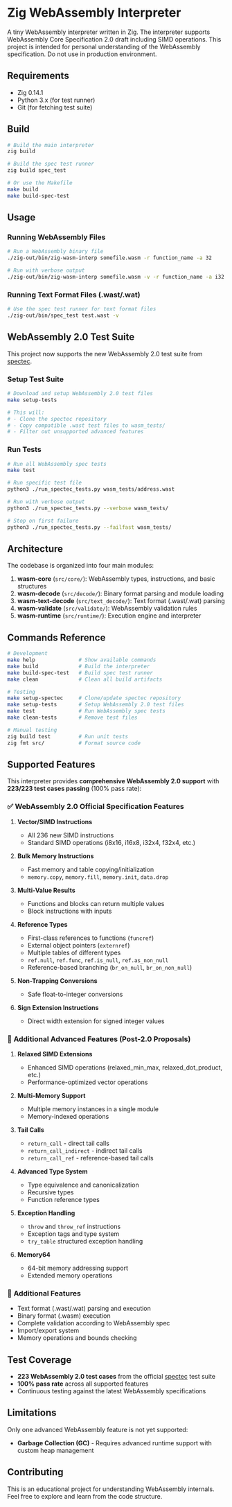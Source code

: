 # Zig WebAssembly Interpreter

A tiny WebAssembly interpreter written in Zig. The interpreter supports WebAssembly Core Specification 2.0 draft including SIMD operations.
This project is intended for personal understanding of the WebAssembly specification. Do not use in production environment.

## Requirements

- Zig 0.14.1
- Python 3.x (for test runner)
- Git (for fetching test suite)

## Build

```bash
# Build the main interpreter
zig build

# Build the spec test runner
zig build spec_test

# Or use the Makefile
make build
make build-spec-test
```

## Usage

### Running WebAssembly Files

```bash
# Run a WebAssembly binary file
./zig-out/bin/zig-wasm-interp somefile.wasm -r function_name -a 32

# Run with verbose output
./zig-out/bin/zig-wasm-interp somefile.wasm -v -r function_name -a i32:42 -a f64:3.14
```

### Running Text Format Files (.wast/.wat)

```bash
# Use the spec test runner for text format files
./zig-out/bin/spec_test test.wast -v
```

## WebAssembly 2.0 Test Suite

This project now supports the new WebAssembly 2.0 test suite from [spectec](https://github.com/Wasm-DSL/spectec).

### Setup Test Suite

```bash
# Download and setup WebAssembly 2.0 test files
make setup-tests

# This will:
# - Clone the spectec repository
# - Copy compatible .wast test files to wasm_tests/
# - Filter out unsupported advanced features
```

### Run Tests

```bash
# Run all WebAssembly spec tests
make test

# Run specific test file
python3 ./run_spectec_tests.py wasm_tests/address.wast

# Run with verbose output
python3 ./run_spectec_tests.py --verbose wasm_tests/

# Stop on first failure
python3 ./run_spectec_tests.py --failfast wasm_tests/
```

## Architecture

The codebase is organized into four main modules:

1. **wasm-core** (`src/core/`): WebAssembly types, instructions, and basic structures
2. **wasm-decode** (`src/decode/`): Binary format parsing and module loading
3. **wasm-text-decode** (`src/text_decode/`): Text format (.wast/.wat) parsing
4. **wasm-validate** (`src/validate/`): WebAssembly validation rules
5. **wasm-runtime** (`src/runtime/`): Execution engine and interpreter

## Commands Reference

```bash
# Development
make help              # Show available commands
make build             # Build the interpreter
make build-spec-test   # Build spec test runner
make clean             # Clean all build artifacts

# Testing
make setup-spectec     # Clone/update spectec repository
make setup-tests       # Setup WebAssembly 2.0 test files
make test              # Run WebAssembly spec tests
make clean-tests       # Remove test files

# Manual testing
zig build test         # Run unit tests
zig fmt src/           # Format source code
```

## Supported Features

This interpreter provides **comprehensive WebAssembly 2.0 support** with **223/223 test cases passing** (100% pass rate):

### ✅ **WebAssembly 2.0 Official Specification Features**

1. **Vector/SIMD Instructions** 
   - All 236 new SIMD instructions
   - Standard SIMD operations (i8x16, i16x8, i32x4, f32x4, etc.)

2. **Bulk Memory Instructions**
   - Fast memory and table copying/initialization
   - `memory.copy`, `memory.fill`, `memory.init`, `data.drop`

3. **Multi-Value Results**
   - Functions and blocks can return multiple values
   - Block instructions with inputs

4. **Reference Types**
   - First-class references to functions (`funcref`)
   - External object pointers (`externref`)
   - Multiple tables of different types
   - `ref.null`, `ref.func`, `ref.is_null`, `ref.as_non_null`
   - Reference-based branching (`br_on_null`, `br_on_non_null`)

5. **Non-Trapping Conversions**
   - Safe float-to-integer conversions

6. **Sign Extension Instructions**
   - Direct width extension for signed integer values

### 🚀 **Additional Advanced Features (Post-2.0 Proposals)**

1. **Relaxed SIMD Extensions**
   - Enhanced SIMD operations (relaxed_min_max, relaxed_dot_product, etc.)
   - Performance-optimized vector operations

2. **Multi-Memory Support**
   - Multiple memory instances in a single module
   - Memory-indexed operations

3. **Tail Calls**
   - `return_call` - direct tail calls
   - `return_call_indirect` - indirect tail calls  
   - `return_call_ref` - reference-based tail calls

4. **Advanced Type System**
   - Type equivalence and canonicalization
   - Recursive types
   - Function reference types

5. **Exception Handling**
   - `throw` and `throw_ref` instructions
   - Exception tags and type system
   - `try_table` structured exception handling

6. **Memory64**
   - 64-bit memory addressing support
   - Extended memory operations

### 🔧 **Additional Features**
- Text format (.wast/.wat) parsing and execution
- Binary format (.wasm) execution
- Complete validation according to WebAssembly spec
- Import/export system
- Memory operations and bounds checking

## Test Coverage

- **223 WebAssembly 2.0 test cases** from the official [spectec](https://github.com/Wasm-DSL/spectec) test suite
- **100% pass rate** across all supported features
- Continuous testing against the latest WebAssembly specifications

## Limitations

Only one advanced WebAssembly feature is not yet supported:
- **Garbage Collection (GC)** - Requires advanced runtime support with custom heap management

## Contributing

This is an educational project for understanding WebAssembly internals. Feel free to explore and learn from the code structure.
